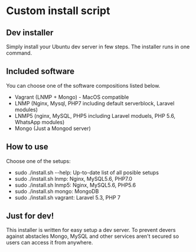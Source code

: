# Custom install script

## Dev installer
Simply install your Ubuntu dev server in few steps. The installer runs in one command.

## Included software
You can choose one of the software compositions listed below.

- Vagrant (LNMP + Mongo) - MacOS compatible
- LNMP (Nginx, Mysql, PHP7 including default serverblock, Laravel modules)
- LNMP5 (nginx, MySQL, PHP5 including Laravel moduels, PHP 5.6, WhatsApp modules)
- Mongo (Just a Mongod server)

## How to use
Choose one of the setups:
- sudo ./install.sh --help:   Up-to-date list of all posible  setups
- sudo ./install.sh lnmp:     Nginx, MySQL5.6, PHP7.0
- sudo ./install.sh lnmp5:    Nginx, MySQL5.6, PHP5.6
- sudo ./install.sh mongo:    MongoDB
- sudo ./install.sh vagrant:  Laravel 5.3, PHP 7

## Just for dev!
This installer is written for easy setup a dev server. To prevent devers against abstacles Mongo, MySQL and other services aren't secured so users can access it from anywhere.
